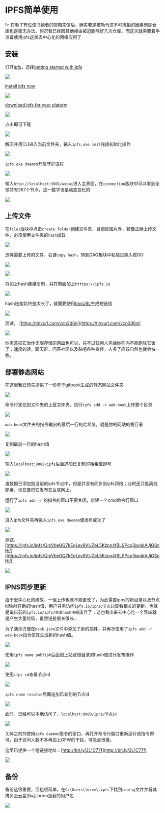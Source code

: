 # IPFS简单使用

!> 在看了有位该书读者的邮箱来信后，确实若是被勒令这不可抗拒的因素删除仓库也是毫无办法，何况我已经因其他缘由被迫删除好几次仓库，而这次就需要着手准备使用ipfs这类去中心化的网络应用了

## 安装

打开[ipfs](https://ipfs.io/docs/install/)，选择[getting started with ipfs](https://ipfs.io/docs/getting-started/)

![](https://raw.githubusercontent.com/loremwalker/fq-book/master/docs/images/2018-05-27_092613.png)

[install ipfs now](https://ipfs.io/docs/getting-started/)

![](https://raw.githubusercontent.com/loremwalker/fq-book/master/docs/images/2018-05-27_093125.png)

[download ipfs for your platorm](https://dist.ipfs.io/#go-ipfs)

![](https://raw.githubusercontent.com/loremwalker/fq-book/master/docs/images/2018-05-27_093548.png)

点击即可下载

![](https://raw.githubusercontent.com/loremwalker/fq-book/master/docs/images/2018-05-27_093946.png)

解压并用CLI进入当前文件夹，输入`ipfs.exe init`完成初始化操作

![](https://raw.githubusercontent.com/loremwalker/fq-book/master/docs/images/2018-05-27_095305.png)

`ipfs.exe daemon`开启守护进程

![](https://raw.githubusercontent.com/loremwalker/fq-book/master/docs/images/2018-05-27_095836.png)

输入`http://localhost:5001/webui`进入主界面，在`connection`版块中可以看到全球共有267个节点，这一数字也是动态变化的

![](https://raw.githubusercontent.com/loremwalker/fq-book/master/docs/images/2018-05-27_100854.png)

## 上传文件

在`files`版块中点击`create folder`创建文件夹，目前除图片外，若要正确上传文件，必须使用文件夹的`hash`加载

![](https://raw.githubusercontent.com/loremwalker/fq-book/master/docs/images/2018-05-27_113127.png)

选择需要上传的文件，右键`copy hash`，转到DAG板块中粘贴进输入框GO

![](https://raw.githubusercontent.com/loremwalker/fq-book/master/docs/images/2018-05-27_114055.png)

![](https://raw.githubusercontent.com/loremwalker/fq-book/master/docs/images/2018-05-27_114452.png)

将如上hash连接复制，并在前面加上`htttps://ipfs.io`

![](https://raw.githubusercontent.com/loremwalker/fq-book/master/docs/images/2018-05-27_114812.png)

hash链接始终是太长了，就需要使用[tinyURL](https://tinyurl.com/)生成短链接

![](https://raw.githubusercontent.com/loremwalker/fq-book/master/docs/images/2018-05-27_120243.png)

测试， [https://tinyurl.com/ycn3d6nj](https://tinyurl.com/ycn3d6nj)

![](https://raw.githubusercontent.com/loremwalker/fq-book/master/docs/images/2018-05-27_121017.png)

你愿意把它当作无限存储的网盘也可以，只不过任何人包括你在内不能删除它罢了；速度的话，聊天群、问答社区以及贴吧各种宣传，人多了应该自然也就会快一些。

## 部署静态网站

在这里我已预先提供了一份基于gitbook生成的静态网站文件夹

![](https://raw.githubusercontent.com/loremwalker/fq-book/master/docs/images/2018-05-27_164203.png)

命令行定位到文件夹的上层文件夹，执行`ipfs add -r web-book`上传整个目录

![](https://raw.githubusercontent.com/loremwalker/fq-book/master/docs/images/2018-05-27_171923.png)

`web-book`文件夹的指令输出的最后一行的哈希值，就是你的网站的根目录

![](https://raw.githubusercontent.com/loremwalker/fq-book/master/docs/images/2018-05-27_172511.png)

复制最后一行的hash值

![](https://raw.githubusercontent.com/loremwalker/fq-book/master/docs/images/2018-05-27_173142.png)

输入`localhost:8080/ipfs`后面追加已复制的哈希值即可

![](https://raw.githubusercontent.com/loremwalker/fq-book/master/docs/images/2018-05-27_173114.png)

虽数据已添加到当前的ipfs节点中，但是并没有同步到ipfs网络；此时还只是离线部署，现在要将它发布在互联网上。

运行了`ipfs add -r` 的指令的窗口不要关闭，新建一个cmd命令行窗口

![](https://raw.githubusercontent.com/loremwalker/fq-book/master/docs/images/2018-05-27_180127.png)

进入ipfs文件夹再输入`ipfs.exe daemon`便发布成功了

![](https://raw.githubusercontent.com/loremwalker/fq-book/master/docs/images/2018-05-27_175819.png)

测试，[https://ipfs.io/ipfs/QmVbeGQ7kEgLev9VUZeL5Kzpn4fBL9Pcq3iwpkAJjGSnHi/](https://ipfs.io/ipfs/QmVbeGQ7kEgLev9VUZeL5Kzpn4fBL9Pcq3iwpkAJjGSnHi/)

![](https://raw.githubusercontent.com/loremwalker/fq-book/master/docs/images/2018-05-27_181051.png)

## IPNS同步更新

由于去中心化的缘故，一但上传也就不能更改了，为此需要ipns的新目录以及节点id映射在新的hash值，用户只需访问`ipfs.io/ipns/节点id`查看相关的更新，也就是说以前的`ipfs.io/ipfs/目录hash值`被废弃了；这也看出来去中心化一个弊端就是产生大量垃圾，虽然链接很长很长...

为了演示方便在`book.json`文件中添加了新的插件，并再次使用了`ipfs add -r web-book`指令使其生成新的hash值。

![](https://raw.githubusercontent.com/loremwalker/fq-book/master/docs/images/2018-05-27_213304.png)

使用`ipfs name publish`后面跟上站点根目录的hash值进行发布操作

![](https://raw.githubusercontent.com/loremwalker/fq-book/master/docs/images/2018-05-27_220829.png)

使用`ifps id`查看节点id

![](https://raw.githubusercontent.com/loremwalker/fq-book/master/docs/images/2018-05-27_221733.png)

`ipfs name resolve`后面追加已查到的节点id

![](https://raw.githubusercontent.com/loremwalker/fq-book/master/docs/images/2018-05-27_222850.png)

此时，已经可以本地访问了，`localhost:8080/ipns/节点id`

![](https://raw.githubusercontent.com/loremwalker/fq-book/master/docs/images/2018-05-27_223735.png)

关掉之前的使用`ipfs daemon`指令的窗口，再打开命令行窗口重新运行该指令即可，由于访问人数不多再加上GFW的干扰，可能会很慢。

这里已提供一个短链接地址：[http://bit.ly/2L1C77f](http://bit.ly/2L1C77f)

![](https://raw.githubusercontent.com/loremwalker/fq-book/master/docs/images/2018-05-27_225417.png)

## 备份

备份这很重要，但也很简单，在`C:\Users\lorem\.ipfs`下找到`config`文件并将其拷贝至云盘即可,lorem是我的用户名

![](https://raw.githubusercontent.com/loremwalker/fq-book/master/docs/images/2018-05-27_232208.png)

